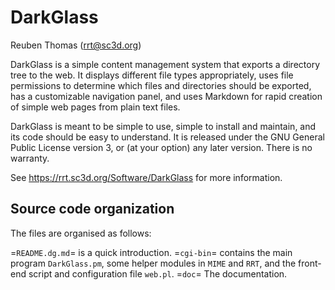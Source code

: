 # DarkGlass

Reuben Thomas (rrt@sc3d.org)

DarkGlass is a simple content management system that exports a
directory tree to the web. It displays different file types
appropriately, uses file permissions to determine which files and
directories should be exported, has a customizable navigation panel,
and uses Markdown for rapid creation of simple web pages from plain
text files.

DarkGlass is meant to be simple to use, simple to install and
maintain, and its code should be easy to understand. It is released
under the GNU General Public License version 3, or (at your option)
any later version. There is no warranty.

See https://rrt.sc3d.org/Software/DarkGlass for more information.


## Source code organization

The files are organised as follows:

=`README.dg.md`=
    is a quick introduction.
=`cgi-bin`=
    contains the main program `DarkGlass.pm`, some helper modules in `MIME` and `RRT`, and the front-end script and configuration file `web.pl`.
=`doc`=
    The documentation.
